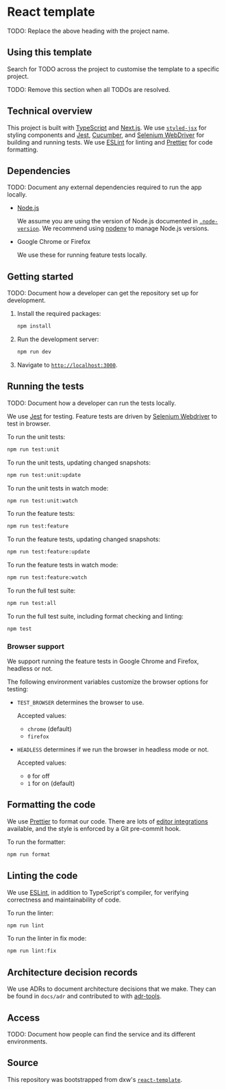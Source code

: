 # React template

TODO: Replace the above heading with the project name.

## Using this template

Search for TODO across the project to customise the template to a specific
project.

TODO: Remove this section when all TODOs are resolved.

## Technical overview

This project is built with [TypeScript](https://www.typescriptlang.org/) and
[Next.js](https://nextjs.org/). We use
[`styled-jsx`](https://github.com/zeit/styled-jsx) for styling components and
[Jest](https://jestjs.io/), [Cucumber](https://cucumber.io/), and
[Selenium WebDriver](https://seleniumhq.github.io/selenium/docs/api/javascript/)
for building and running tests. We use [ESLint](https://eslint.org/) for linting
and [Prettier](https://prettier.io/) for code formatting.

## Dependencies

TODO: Document any external dependencies required to run the app locally.

- [Node.js](https://nodejs.org/)

  We assume you are using the version of Node.js documented in
  [`.node-version`](.node-version). We recommend using
  [nodenv](https://github.com/nodenv/nodenv) to manage Node.js versions.

- Google Chrome or Firefox

  We use these for running feature tests locally.

## Getting started

TODO: Document how a developer can get the repository set up for development.

1. Install the required packages:

   ```bash
   npm install
   ```

1. Run the development server:

   ```bash
   npm run dev
   ```

1. Navigate to [`http://localhost:3000`](http://localhost:3000).

## Running the tests

TODO: Document how a developer can run the tests locally.

We use [Jest](https://jestjs.io/) for testing. Feature tests are driven by
[Selenium Webdriver](https://seleniumhq.github.io/selenium/docs/api/javascript/)
to test in browser.

To run the unit tests:

```bash
npm run test:unit
```

To run the unit tests, updating changed snapshots:

```bash
npm run test:unit:update
```

To run the unit tests in watch mode:

```bash
npm run test:unit:watch
```

To run the feature tests:

```bash
npm run test:feature
```

To run the feature tests, updating changed snapshots:

```bash
npm run test:feature:update
```

To run the feature tests in watch mode:

```bash
npm run test:feature:watch
```

To run the full test suite:

```bash
npm run test:all
```

To run the full test suite, including format checking and linting:

```bash
npm test
```

### Browser support

We support running the feature tests in Google Chrome and Firefox, headless or
not.

The following environment variables customize the browser options for testing:

- `TEST_BROWSER` determines the browser to use.

  Accepted values:

  - `chrome` (default)
  - `firefox`

- `HEADLESS` determines if we run the browser in headless mode or not.

  Accepted values:

  - `0` for off
  - `1` for on (default)

## Formatting the code

We use [Prettier](https://prettier.io/) to format our code. There are lots of
[editor integrations](https://prettier.io/docs/en/editors.html) available, and
the style is enforced by a Git pre-commit hook.

To run the formatter:

```bash
npm run format
```

## Linting the code

We use [ESLint](https://eslint.org/), in addition to TypeScript's compiler, for
verifying correctness and maintainability of code.

To run the linter:

```bash
npm run lint
```

To run the linter in fix mode:

```bash
npm run lint:fix
```

## Architecture decision records

We use ADRs to document architecture decisions that we make. They can be found
in `docs/adr` and contributed to with
[adr-tools](https://github.com/npryce/adr-tools).

## Access

TODO: Document how people can find the service and its different environments.

## Source

This repository was bootstrapped from dxw's
[`react-template`](https://github.com/dxw/react-template).

